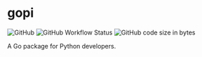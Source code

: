 # gopi

![GitHub](https://img.shields.io/github/license/mentix02/gopi)
![GitHub Workflow Status](https://img.shields.io/github/workflow/status/mentix02/gopi/Go)
![GitHub code size in bytes](https://img.shields.io/github/languages/code-size/mentix02/gopi)

A Go package for Python developers.
